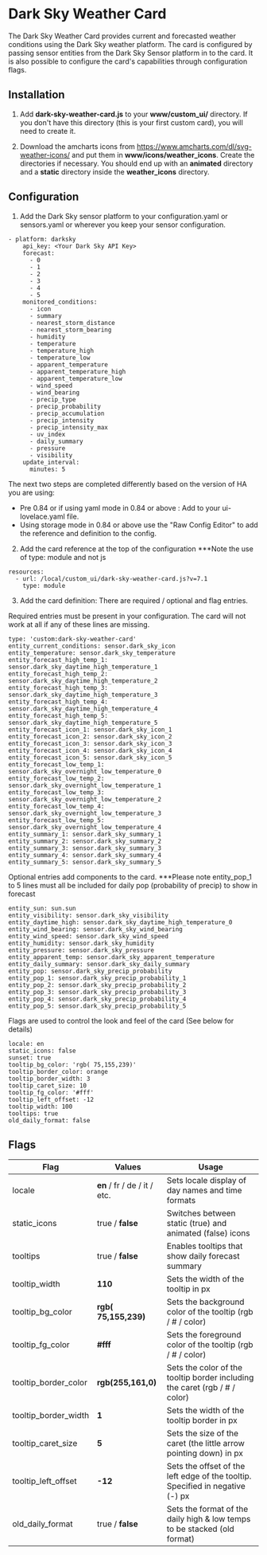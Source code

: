 # Dark Sky Weather Card

The Dark Sky Weather Card provides current and forecasted weather conditions using the Dark Sky weather platform. The card 
is configured by passing sensor entities from the Dark Sky Sensor platform in to the card.  It is also possible to configure
the card's capabilities through configuration flags.

**Installation**
------------------------------
1. Add **dark-sky-weather-card.js** to your **www/custom_ui/** directory.  If you don't have this directory (this is your first
custom card), you will need to create it.

2. Download the amcharts icons from https://www.amcharts.com/dl/svg-weather-icons/ and put them in **www/icons/weather_icons**.  Create 
the directories if necessary. You should end up with an **animated** directory and a **static** directory inside the **weather_icons** directory.

**Configuration**
------------------------------
1. Add the Dark Sky sensor platform to your configuration.yaml or sensors.yaml or wherever you keep your sensor configuration.

~~~~  
- platform: darksky
    api_key: <Your Dark Sky API Key>
    forecast:
      - 0
      - 1
      - 2
      - 3
      - 4
      - 5
    monitored_conditions:
      - icon
      - summary
      - nearest_storm_distance
      - nearest_storm_bearing
      - humidity
      - temperature
      - temperature_high
      - temperature_low
      - apparent_temperature
      - apparent_temperature_high
      - apparent_temperature_low
      - wind_speed
      - wind_bearing
      - precip_type
      - precip_probability
      - precip_accumulation
      - precip_intensity
      - precip_intensity_max
      - uv_index
      - daily_summary
      - pressure
      - visibility
    update_interval:
      minutes: 5
~~~~

The next two steps are completed differently based on the version of HA you are using:
- Pre 0.84 or if using yaml mode in 0.84 or above : Add to your ui-lovelace.yaml file.
- Using storage mode in 0.84 or above use the "Raw Config Editor" to add the reference and definition to the config.

2. Add the card reference at the top of the configuration ***Note the use of type: module and not js
~~~~
resources:
  - url: /local/custom_ui/dark-sky-weather-card.js?v=7.1
    type: module
~~~~

3. Add the card definition:  There are required / optional and flag entries.  

Required entries must be present 
in your configuration.  The card will not work at all if any of these lines are missing. 
~~~~
type: 'custom:dark-sky-weather-card'
entity_current_conditions: sensor.dark_sky_icon
entity_temperature: sensor.dark_sky_temperature
entity_forecast_high_temp_1: sensor.dark_sky_daytime_high_temperature_1
entity_forecast_high_temp_2: sensor.dark_sky_daytime_high_temperature_2
entity_forecast_high_temp_3: sensor.dark_sky_daytime_high_temperature_3
entity_forecast_high_temp_4: sensor.dark_sky_daytime_high_temperature_4
entity_forecast_high_temp_5: sensor.dark_sky_daytime_high_temperature_5
entity_forecast_icon_1: sensor.dark_sky_icon_1
entity_forecast_icon_2: sensor.dark_sky_icon_2
entity_forecast_icon_3: sensor.dark_sky_icon_3
entity_forecast_icon_4: sensor.dark_sky_icon_4
entity_forecast_icon_5: sensor.dark_sky_icon_5
entity_forecast_low_temp_1: sensor.dark_sky_overnight_low_temperature_0
entity_forecast_low_temp_2: sensor.dark_sky_overnight_low_temperature_1
entity_forecast_low_temp_3: sensor.dark_sky_overnight_low_temperature_2
entity_forecast_low_temp_4: sensor.dark_sky_overnight_low_temperature_3
entity_forecast_low_temp_5: sensor.dark_sky_overnight_low_temperature_4
entity_summary_1: sensor.dark_sky_summary_1
entity_summary_2: sensor.dark_sky_summary_2
entity_summary_3: sensor.dark_sky_summary_3
entity_summary_4: sensor.dark_sky_summary_4
entity_summary_5: sensor.dark_sky_summary_5
~~~~

Optional entries add components to the card. 
***Please note entity_pop_1 to 5 lines must all be included for daily pop (probability of precip) to show in forecast
~~~~
entity_sun: sun.sun
entity_visibility: sensor.dark_sky_visibility
entity_daytime_high: sensor.dark_sky_daytime_high_temperature_0
entity_wind_bearing: sensor.dark_sky_wind_bearing
entity_wind_speed: sensor.dark_sky_wind_speed
entity_humidity: sensor.dark_sky_humidity
entity_pressure: sensor.dark_sky_pressure
entity_apparent_temp: sensor.dark_sky_apparent_temperature
entity_daily_summary: sensor.dark_sky_daily_summary
entity_pop: sensor.dark_sky_precip_probability
entity_pop_1: sensor.dark_sky_precip_probability_1
entity_pop_2: sensor.dark_sky_precip_probability_2
entity_pop_3: sensor.dark_sky_precip_probability_3
entity_pop_4: sensor.dark_sky_precip_probability_4
entity_pop_5: sensor.dark_sky_precip_probability_5
~~~~

Flags are used to control the look and feel of the card (See below for details)
~~~~
locale: en
static_icons: false
sunset: true
tooltip_bg_color: 'rgb( 75,155,239)'
tooltip_border_color: orange
tooltip_border_width: 3
tooltip_caret_size: 10
tooltip_fg_color: '#fff'
tooltip_left_offset: -12
tooltip_width: 100
tooltips: true
old_daily_format: false
~~~~

**Flags**
--------------------------
| Flag                 | Values                       | Usage                                                                         |
|----------------------|------------------------------|-------------------------------------------------------------------------------|
| locale               | **en** / fr / de / it / etc. | Sets locale display of day names and time formats                             |
| static_icons         | true / **false**             | Switches between static (true) and animated (false) icons                     |
| tooltips             | true / **false**             | Enables tooltips that show daily forecast summary                             |
| tooltip_width        | **110**                      | Sets the width of the tooltip in px                                           |
| tooltip_bg_color     | **rgb( 75,155,239)**         | Sets the background color of the tooltip (rgb / # / color)                    |
| tooltip_fg_color     | **#fff**                     | Sets the foreground color of the tooltip (rgb / # / color)                    |
| tooltip_border_color | **rgb(255,161,0)**           | Sets the color of the tooltip border including the caret (rgb / # / color)    |
| tooltip_border_width | **1**                        | Sets the width of the tooltip border in px                                    |
| tooltip_caret_size   | **5**                        | Sets the size of the caret (the little arrow pointing down) in px             |
| tooltip_left_offset  | **-12**                      | Sets the offset of the left edge of the tooltip. Specified in negative (-) px |
| old_daily_format     | true / **false**             | Sets the format of the daily high & low temps to be stacked (old format)      |
